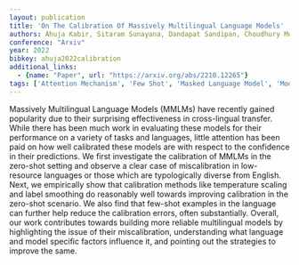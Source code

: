 ```yaml
---
layout: publication
title: 'On The Calibration Of Massively Multilingual Language Models'
authors: Ahuja Kabir, Sitaram Sunayana, Dandapat Sandipan, Choudhury Monojit
conference: "Arxiv"
year: 2022
bibkey: ahuja2022calibration
additional_links:
  - {name: "Paper", url: "https://arxiv.org/abs/2210.12265"}
tags: ['Attention Mechanism', 'Few Shot', 'Masked Language Model', 'Model Architecture', 'Uncategorized']
---
```

Massively Multilingual Language Models (MMLMs) have recently gained
popularity due to their surprising effectiveness in cross-lingual transfer.
While there has been much work in evaluating these models for their performance
on a variety of tasks and languages, little attention has been paid on how well
calibrated these models are with respect to the confidence in their
predictions. We first investigate the calibration of MMLMs in the zero-shot
setting and observe a clear case of miscalibration in low-resource languages or
those which are typologically diverse from English. Next, we empirically show
that calibration methods like temperature scaling and label smoothing do
reasonably well towards improving calibration in the zero-shot scenario. We
also find that few-shot examples in the language can further help reduce the
calibration errors, often substantially. Overall, our work contributes towards
building more reliable multilingual models by highlighting the issue of their
miscalibration, understanding what language and model specific factors
influence it, and pointing out the strategies to improve the same.
